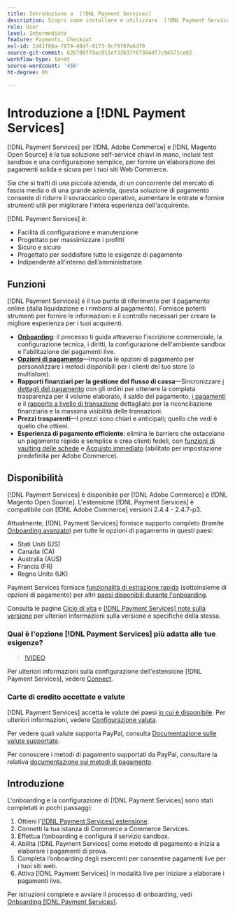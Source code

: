 ```yaml
---
title: Introduzione a  [!DNL Payment Services]
description: Scopri come installare e utilizzare  [!DNL Payment Services] come soluzione di elaborazione dei pagamenti chiavi in mano, solida e sicura per i tuoi siti Web [!DNL Adobe Commerce] e [!DNL Magento Open Source] .
role: User
level: Intermediate
feature: Payments, Checkout
exl-id: 1d41f86a-f874-48df-9173-9cf9f07e6d79
source-git-commit: 62b708f79ac011ef33b37f67384df7c94571ced2
workflow-type: tm+mt
source-wordcount: '458'
ht-degree: 0%

---
```


# Introduzione a [!DNL Payment Services]

[!DNL Payment Services] per [!DNL Adobe Commerce] e [!DNL Magento Open Source] è la tua soluzione self-service chiavi in mano, inclusi test sandbox e una configurazione semplice, per fornire un&#39;elaborazione dei pagamenti solida e sicura per i tuoi siti Web Commerce.

Sia che si tratti di una piccola azienda, di un concorrente del mercato di fascia media o di una grande azienda, questa soluzione di pagamento consente di ridurre il sovraccarico operativo, aumentare le entrate e fornire strumenti utili per migliorare l&#39;intera esperienza dell&#39;acquirente.

[!DNL Payment Services] è:

* Facilità di configurazione e manutenzione
* Progettato per massimizzare i profitti
* Sicuro e sicuro
* Progettato per soddisfare tutte le esigenze di pagamento
* Indipendente all’interno dell’amministratore

## Funzioni

[!DNL Payment Services] è il tuo punto di riferimento per il pagamento online (dalla liquidazione e i rimborsi al pagamento). Fornisce potenti strumenti per fornire le informazioni e il controllo necessari per creare la migliore esperienza per i tuoi acquirenti.

* [**Onboarding**](onboard.md): il processo ti guida attraverso l&#39;iscrizione commerciale, la configurazione tecnica, i diritti, la configurazione dell&#39;ambiente sandbox e l&#39;abilitazione dei pagamenti live.
* [**Opzioni di pagamento**](payments-options.md)—Imposta le opzioni di pagamento per personalizzare i metodi disponibili per i clienti del tuo store (o multistore).
* **Rapporti finanziari per la gestione del flusso di cassa**—Sincronizzare [i dettagli del pagamento](order-payment-status.md) con gli ordini per ottenere la completa trasparenza per il volume elaborato, il saldo del pagamento, [i pagamenti](payouts.md) e il [rapporto a livello di transazione](transactions.md) dettagliato per la riconciliazione finanziaria e la massima visibilità delle transazioni.
* **Prezzi trasparenti**—I prezzi sono chiari e anticipati; quello che vedi è quello che ottieni.
* **Esperienza di pagamento efficiente**: elimina le barriere che ostacolano un pagamento rapido e semplice e crea clienti fedeli, con [funzioni di vaulting delle schede](vaulting.md) e [Acquisto immediato](https://experienceleague.adobe.com/docs/commerce-admin/stores-sales/point-of-purchase/checkout-instant-purchase.html?lang=it) (abilitato per impostazione predefinita per Adobe Commerce).

## Disponibilità

[!DNL Payment Services] è disponibile per [!DNL Adobe Commerce] e [!DNL Magento Open Source]. L&#39;estensione [!DNL Payment Services] è compatibile con [!DNL Adobe Commerce] versioni 2.4.4 - 2.4.7-p3.

Attualmente, [!DNL Payment Services] fornisce supporto completo (tramite [Onboarding avanzato](../payment-services/production.md#advanced-onboarding)) per tutte le opzioni di pagamento in questi paesi:

* Stati Uniti (US)
* Canada (CA)
* Australia (AUS)
* Francia (FR)
* Regno Unito (UK)

Payment Services fornisce [funzionalità di estrazione rapida](../payment-services/payments-options.md) (sottoinsieme di opzioni di pagamento) per altri [paesi disponibili durante l&#39;onboarding](../payment-services/production.md#complete-merchant-onboarding).

Consulta le pagine [Ciclo di vita](https://experienceleague.adobe.com/docs/commerce-operations/release/planning/lifecycle-policy.html?lang=it) e [[!DNL Payment Services] note sulla versione](release-notes.md) per ulteriori informazioni sulla versione e specifiche della stessa.

### Qual è l&#39;opzione [!DNL Payment Services] più adatta alle tue esigenze?

>[!VIDEO](https://video.tv.adobe.com/v/3447926?captions=ita)

Per ulteriori informazioni sulla configurazione dell&#39;estensione [!DNL Payment Services], vedere [Connect](connect.md).

### Carte di credito accettate e valute

[!DNL Payment Services] accetta le valute dei paesi [ in cui è disponibile](#availability). Per ulteriori informazioni, vedere [Configurazione valuta](https://experienceleague.adobe.com/docs/commerce-admin/stores-sales/site-store/currency/currency-configuration.html?lang=it).

Per vedere quali valute supporta PayPal, consulta [Documentazione sulle valute supportate](https://developer.paypal.com/docs/reports/reference/paypal-supported-currencies/).

Per conoscere i metodi di pagamento supportati da PayPal, consultare la relativa [documentazione sui metodi di pagamento](https://developer.paypal.com/docs/checkout/payment-methods/).

## Introduzione

L&#39;onboarding e la configurazione di [!DNL Payment Services] sono stati completati in pochi passaggi:

1. Ottieni l&#39;[[!DNL Payment Services] estensione](install.md).
1. Connetti la tua istanza di Commerce a Commerce Services.
1. Effettua l’onboarding e configura il servizio sandbox.
1. Abilita [!DNL Payment Services] come metodo di pagamento e inizia a elaborare i pagamenti di prova.
1. Completa l’onboarding degli esercenti per consentire pagamenti live per i tuoi siti web.
1. Attiva [!DNL Payment Services] in modalità live per iniziare a elaborare i pagamenti live.

Per istruzioni complete e avviare il processo di onboarding, vedi [Onboarding [!DNL Payment Services]](onboard.md).
